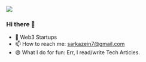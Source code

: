 ![](https://komarev.com/ghpvc/?username=sumitvekariya&color=brightgreen)


### Hi there 👋

- 🔭 Web3 Startups
- 📫 How to reach me: sarkazein7@gmail.com
- 😄 What I do for fun: Err, I read/write Tech Articles.


